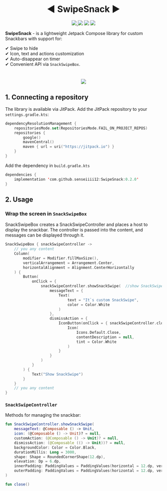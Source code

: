 
 <h1 align="center">◀ SwipeSnack ▶</h1>

<p align="center">
  <a href="https://jitpack.io/#senseiiii12/CustomSnackBarLibrary">
    <img src="https://jitpack.io/v/senseiiii12/CustomSnackBarLibrary.svg" />
  </a>
  <img src="https://img.shields.io/badge/license-MIT-blue.svg" />
  <img src="https://img.shields.io/badge/Kotlin-1.9.24-blue.svg" />
  <img src="https://img.shields.io/badge/Compose-1.5.3-blue.svg" />
</p>

**SwipeSnack** - is a lightweight Jetpack Compose library for custom Snackbars with support for:<br>

✔ Swipe to hide<br>
✔ Icon, text and actions customization<br>
✔ Auto-disappear on timer<br>
✔ Convenient API via `SnackSwipeBox`.<br>
#
 <p align="center">
  <img src="https://media2.giphy.com/media/v1.Y2lkPTc5MGI3NjExbDFmYnU0YnRyZTNtandqemt3cHczYXlyaWl4OGVmaHBkZ2FoYTF0ZiZlcD12MV9pbnRlcm5hbF9naWZfYnlfaWQmY3Q9Zw/f9Ti2yEFGCumoXJLhq/giphy.gif"/>
</p> 

## 1. Connecting a repository

The library is available via JitPack.
Add the JitPack repository to your `settings.gradle.kts`:
```kotlin
dependencyResolutionManagement {
    repositoriesMode.set(RepositoriesMode.FAIL_ON_PROJECT_REPOS)
    repositories {
        google()
        mavenCentral()
        maven { url = uri("https://jitpack.io") }
    }
}
```
 Add the dependency in `build.gradle.kts`
```kotlin
dependencies {
    implementation 'com.github.senseiiii12:SwipeSnack:0.2.0'
}
```
## 2. Usage
### Wrap the screen in `SnackSwipeBox`

SnackSwipeBox creates a SnackSwipeController and places a host to display the snackbar.
The controller is passed into the content, and messages can be displayed through it.
```kotlin
SnackSwipeBox { snackSwipeController ->
    // you any content
    Column( 
        modifier = Modifier.fillMaxSize(),
        verticalArrangement = Arrangement.Center,
        horizontalAlignment = Alignment.CenterHorizontally
    ) {
        Button(
            onClick = {
                snackSwipeController.showSnackSwipe(  //show SnackSwipe
                    messageText = {
                        Text(
                            text = "It`s custom SnackSwipe",
                            color = Color.White
                        )
                    },
                    dismissAction = {
                        IconButton(onClick = { snackSwipeController.close() }) {  //close action SnackSwipe
                            Icon(
                                Icons.Default.Close,
                                contentDescription = null,
                                tint = Color.White
                            )
                        }
                    }
                )
            }
        ) {
            Text("Show SnackSwipe")
        }
    }
    // you any content
}
```
### `SnackSwipeController`
Methods for managing the snackbar:
```kotlin
fun SnackSwipeController.showSnackSwipe(
    messageText: @Composable () -> Unit,
    icon: (@Composable () -> Unit)? = null,
    customAction: (@Composable () -> Unit)? = null,
    dismissAction: (@Composable (() -> Unit))? = null,
    backgroundColor: Color = Color.Black,
    durationMillis: Long = 3000,
    shape: Shape = RoundedCornerShape(12.dp),
    elevation: Dp = 6.dp,
    innerPadding: PaddingValues = PaddingValues(horizontal = 12.dp, vertical = 12.dp),
    outerPadding: PaddingValues = PaddingValues(horizontal = 12.dp, vertical = 12.dp)
) 

fun close()
```

